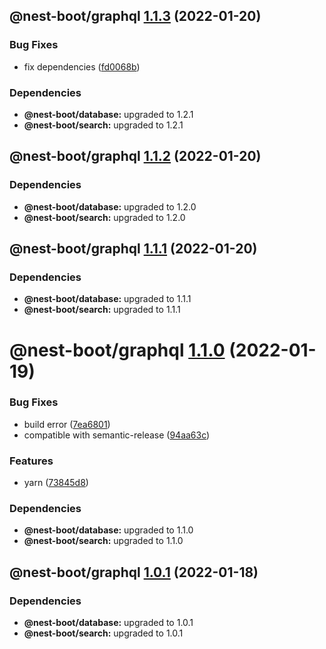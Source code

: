 ## @nest-boot/graphql [1.1.3](https://github.com/d4rkcr0w/nest-boot/compare/@nest-boot/graphql@1.1.2...@nest-boot/graphql@1.1.3) (2022-01-20)


### Bug Fixes

* fix dependencies ([fd0068b](https://github.com/d4rkcr0w/nest-boot/commit/fd0068b0842bb0001038dca8b6375d464dd89ed6))





### Dependencies

* **@nest-boot/database:** upgraded to 1.2.1
* **@nest-boot/search:** upgraded to 1.2.1

## @nest-boot/graphql [1.1.2](https://github.com/d4rkcr0w/nest-boot/compare/@nest-boot/graphql@1.1.1...@nest-boot/graphql@1.1.2) (2022-01-20)





### Dependencies

* **@nest-boot/database:** upgraded to 1.2.0
* **@nest-boot/search:** upgraded to 1.2.0

## @nest-boot/graphql [1.1.1](https://github.com/d4rkcr0w/nest-boot/compare/@nest-boot/graphql@1.1.0...@nest-boot/graphql@1.1.1) (2022-01-20)





### Dependencies

* **@nest-boot/database:** upgraded to 1.1.1
* **@nest-boot/search:** upgraded to 1.1.1

# @nest-boot/graphql [1.1.0](https://github.com/d4rkcr0w/nest-boot/compare/@nest-boot/graphql@1.0.1...@nest-boot/graphql@1.1.0) (2022-01-19)


### Bug Fixes

* build error ([7ea6801](https://github.com/d4rkcr0w/nest-boot/commit/7ea6801200bf4869d17461769335d8887388657c))
* compatible with semantic-release ([94aa63c](https://github.com/d4rkcr0w/nest-boot/commit/94aa63cd1f8f7c850a71180ac6cdc300234a78d1))


### Features

* yarn ([73845d8](https://github.com/d4rkcr0w/nest-boot/commit/73845d8f3b2038c1814faa86b6170bc9a05502aa))





### Dependencies

* **@nest-boot/database:** upgraded to 1.1.0
* **@nest-boot/search:** upgraded to 1.1.0

## @nest-boot/graphql [1.0.1](https://github.com/d4rkcr0w/nest-boot/compare/@nest-boot/graphql@1.0.0...@nest-boot/graphql@1.0.1) (2022-01-18)





### Dependencies

* **@nest-boot/database:** upgraded to 1.0.1
* **@nest-boot/search:** upgraded to 1.0.1
